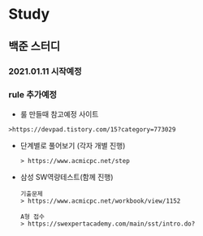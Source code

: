 # Study
## 백준 스터디
### 2021.01.11 시작예정
### rule 추가예정
* 룰 만들때 참고예정 사이트 
```
>https://devpad.tistory.com/15?category=773029
```

  * 단계별로 풀어보기 (각자 개별 진행)
    ```
    > https://www.acmicpc.net/step
    ```

  * 삼성 SW역량테스트(함께 진행)
    ```
    기출문제
    > https://www.acmicpc.net/workbook/view/1152
    
    A형 접수
    > https://swexpertacademy.com/main/sst/intro.do?
    ```
  
